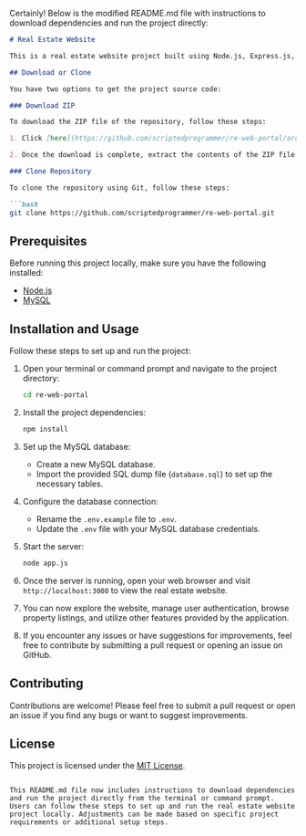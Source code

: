 Certainly! Below is the modified README.md file with instructions to download dependencies and run the project directly:

```markdown
# Real Estate Website

This is a real estate website project built using Node.js, Express.js, and MySQL for the backend server.

## Download or Clone

You have two options to get the project source code:

### Download ZIP

To download the ZIP file of the repository, follow these steps:

1. Click [here](https://github.com/scriptedprogrammer/re-web-portal/archive/refs/heads/main.zip) to download the ZIP file.

2. Once the download is complete, extract the contents of the ZIP file to your desired location on your computer.

### Clone Repository

To clone the repository using Git, follow these steps:

```bash
git clone https://github.com/scriptedprogrammer/re-web-portal.git
```

## Prerequisites

Before running this project locally, make sure you have the following installed:

- [Node.js](https://nodejs.org/)
- [MySQL](https://www.mysql.com/)

## Installation and Usage

Follow these steps to set up and run the project:

1. Open your terminal or command prompt and navigate to the project directory:

   ```bash
   cd re-web-portal
   ```

2. Install the project dependencies:

   ```bash
   npm install
   ```

3. Set up the MySQL database:

   - Create a new MySQL database.
   - Import the provided SQL dump file (`database.sql`) to set up the necessary tables.

4. Configure the database connection:

   - Rename the `.env.example` file to `.env`.
   - Update the `.env` file with your MySQL database credentials.

5. Start the server:

   ```bash
   node app.js
   ```

6. Once the server is running, open your web browser and visit `http://localhost:3000` to view the real estate website.

7. You can now explore the website, manage user authentication, browse property listings, and utilize other features provided by the application.

8. If you encounter any issues or have suggestions for improvements, feel free to contribute by submitting a pull request or opening an issue on GitHub.

## Contributing

Contributions are welcome! Please feel free to submit a pull request or open an issue if you find any bugs or want to suggest improvements.

## License

This project is licensed under the [MIT License](LICENSE).
```

This README.md file now includes instructions to download dependencies and run the project directly from the terminal or command prompt. Users can follow these steps to set up and run the real estate website project locally. Adjustments can be made based on specific project requirements or additional setup steps.